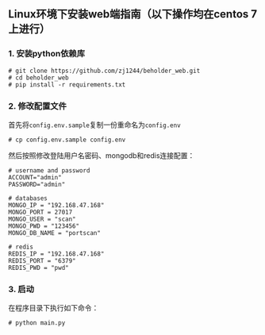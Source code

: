 ## Linux环境下安装web端指南（以下操作均在centos 7上进行）

### 1. 安装python依赖库

```
# git clone https://github.com/zj1244/beholder_web.git
# cd beholder_web
# pip install -r requirements.txt
```

### 2. 修改配置文件

首先将`config.env.sample`复制一份重命名为`config.env`
```
# cp config.env.sample config.env
```

然后按照修改登陆用户名密码、mongodb和redis连接配置：

```
# username and password
ACCOUNT="admin"
PASSWORD="admin"

# databases
MONGO_IP = "192.168.47.168"
MONGO_PORT = 27017
MONGO_USER = "scan"
MONGO_PWD = "123456"
MONGO_DB_NAME = "portscan"

# redis
REDIS_IP = "192.168.47.168"
REDIS_PORT = "6379"
REDIS_PWD = "pwd"
```

### 3. 启动

在程序目录下执行如下命令：

```
# python main.py
```
